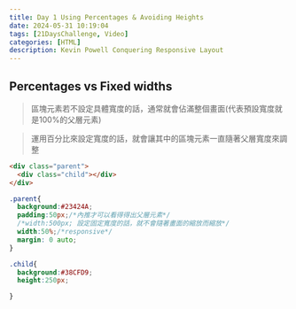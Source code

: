 ```yaml
---
title: Day 1 Using Percentages & Avoiding Heights
date: 2024-05-31 10:19:04
tags: [21DaysChallenge, Video]
categories: [HTML]
description: Kevin Powell Conquering Responsive Layout
---
```

## Percentages vs Fixed widths

>區塊元素若不設定具體寬度的話，通常就會佔滿整個畫面(代表預設寬度就是100%的父層元素)

>運用百分比來設定寬度的話，就會讓其中的區塊元素一直隨著父層寬度來調整

```html
<div class="parent">
  <div class="child"></div>
</div>
```
```css
.parent{
  background:#23424A;
  padding:50px;/*內推才可以看得得出父層元素*/
  /*width:500px; 設定固定寬度的話，就不會隨著畫面的縮放而縮放*/
  width:50%;/*responsive*/
  margin: 0 auto;
}

.child{
  background:#38CFD9;
  height:250px;

}
```

